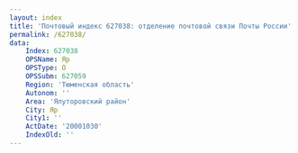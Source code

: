 ```yaml
---
layout: index
title: 'Почтовый индекс 627038: отделение почтовой связи Почты России'
permalink: /627038/
data:
    Index: 627038
    OPSName: Яр
    OPSType: О
    OPSSubm: 627059
    Region: 'Тюменская область'
    Autonom: ''
    Area: 'Ялуторовский район'
    City: Яр
    City1: ''
    ActDate: '20001030'
    IndexOld: ''
---
```

